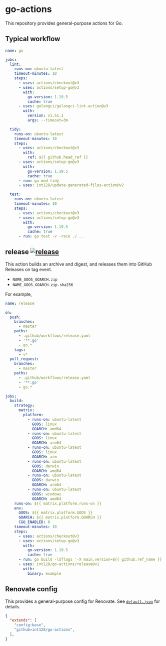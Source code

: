 # go-actions

This repository provides general-purpose actions for Go.

## Typical workflow

```yaml
name: go

jobs:
  lint:
    runs-on: ubuntu-latest
    timeout-minutes: 10
    steps:
      - uses: actions/checkout@v3
      - uses: actions/setup-go@v3
        with:
          go-version: 1.19.5
          cache: true
      - uses: golangci/golangci-lint-action@v3
        with:
          version: v1.51.1
          args: --timeout=3m

  tidy:
    runs-on: ubuntu-latest
    timeout-minutes: 10
    steps:
      - uses: actions/checkout@v3
        with:
          ref: ${{ github.head_ref }}
      - uses: actions/setup-go@v3
        with:
          go-version: 1.19.5
          cache: true
      - run: go mod tidy
      - uses: int128/update-generated-files-action@v2

  test:
    runs-on: ubuntu-latest
    timeout-minutes: 10
    steps:
      - uses: actions/checkout@v3
      - uses: actions/setup-go@v3
        with:
          go-version: 1.19.5
          cache: true
      - run: go test -v -race ./...
```


## release [![release](https://github.com/int128/go-actions/actions/workflows/release.yaml/badge.svg)](https://github.com/int128/go-actions/actions/workflows/release.yaml)

This action builds an archive and digest, and releases them into GitHub Releases on tag event.

- `NAME_GOOS_GOARCH.zip`
- `NAME_GOOS_GOARCH.zip.sha256`

For example,

```yaml
name: release

on:
  push:
    branches:
      - master
    paths:
      - .github/workflows/release.yaml
      - '**.go'
      - go.*
    tags:
      - v*
  pull_request:
    branches:
      - master
    paths:
      - .github/workflows/release.yaml
      - '**.go'
      - go.*

jobs:
  build:
    strategy:
      matrix:
        platform:
          - runs-on: ubuntu-latest
            GOOS: linux
            GOARCH: amd64
          - runs-on: ubuntu-latest
            GOOS: linux
            GOARCH: arm64
          - runs-on: ubuntu-latest
            GOOS: linux
            GOARCH: arm
          - runs-on: ubuntu-latest
            GOOS: darwin
            GOARCH: amd64
          - runs-on: ubuntu-latest
            GOOS: darwin
            GOARCH: arm64
          - runs-on: ubuntu-latest
            GOOS: windows
            GOARCH: amd64
    runs-on: ${{ matrix.platform.runs-on }}
    env:
      GOOS: ${{ matrix.platform.GOOS }}
      GOARCH: ${{ matrix.platform.GOARCH }}
      CGO_ENABLED: 0
    timeout-minutes: 10
    steps:
      - uses: actions/checkout@v3
      - uses: actions/setup-go@v3
        with:
          go-version: 1.19.5
          cache: true
      - run: go build -ldflags '-X main.version=${{ github.ref_name }}'
      - uses: int128/go-actions/release@v1
        with:
          binary: example
```


## Renovate config

This provides a general-purpose config for Renovate.
See [`default.json`](default.json) for details.

```json
{
  "extends": [
    "config:base",
    "github>int128/go-actions",
  ],
}
```
